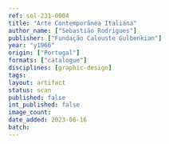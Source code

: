 ```yaml
---
ref: sol-231-0004
title: "Arte Contemporânea Italiana"
author_name: ["Sebastião Rodrigues"]
publisher: ["Fundação Calouste Gulbenkian"]
year: "y1966"
origin: ["Portugal"]
formats: ["catalogue"]
disciplines: [graphic-design]
tags:
layout: artifact
status: scan
published: false
int_published: false
image_count:
date_added: 2023-06-16
batch:
---
```

